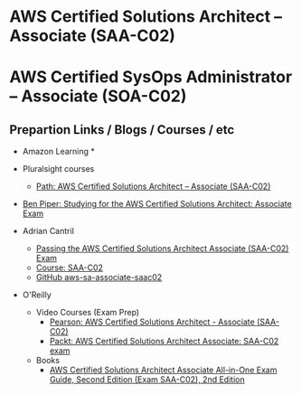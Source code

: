 # AWS Certified Solutions Architect – Associate (SAA-C02)

# AWS Certified SysOps Administrator – Associate (SOA-C02)

## Prepartion Links / Blogs / Courses / etc

* Amazon Learning
  * 

* Pluralsight courses
  * [Path: AWS Certified Solutions Architect – Associate (SAA-C02)](https://www.pluralsight.com/paths/aws-certified-solutions-architect-associate)

* [Ben Piper: Studying for the AWS Certified Solutions Architect: Associate Exam](https://benpiper.com/post/2021/2021-01-08-studying-for-the-aws-certified-solutions-architect-associate-exam-saa-c02/)

* Adrian Cantril
  * [Passing the AWS Certified Solutions Architect Associate (SAA-C02) Exam](https://cantrill.io/2020/05/24/Passing-the-AWS-certified-solutions-architect-associate-saa-c02-certification.html)
  * [Course: SAA-C02](https://learn.cantrill.io/p/aws-certified-solutions-architect-associate-saa-c02)
  * [GitHub aws-sa-associate-saac02](https://github.com/acantril/aws-sa-associate-saac02/)

* O'Reilly
  * Video Courses (Exam Prep)
    * [Pearson: AWS Certified Solutions Architect - Associate (SAA-C02)](https://learning.oreilly.com/videos/aws-certified-solutions/9780136721246/)
    * [Packt: AWS Certified Solutions Architect Associate: SAA-C02 exam](https://learning.oreilly.com/videos/aws-certified-solutions/9781801075060/)
  * Books
    * [AWS Certified Solutions Architect Associate All-in-One Exam Guide, Second Edition (Exam SAA-C02), 2nd Edition](https://learning.oreilly.com/library/view/aws-certified-solutions/9781260470192/)


